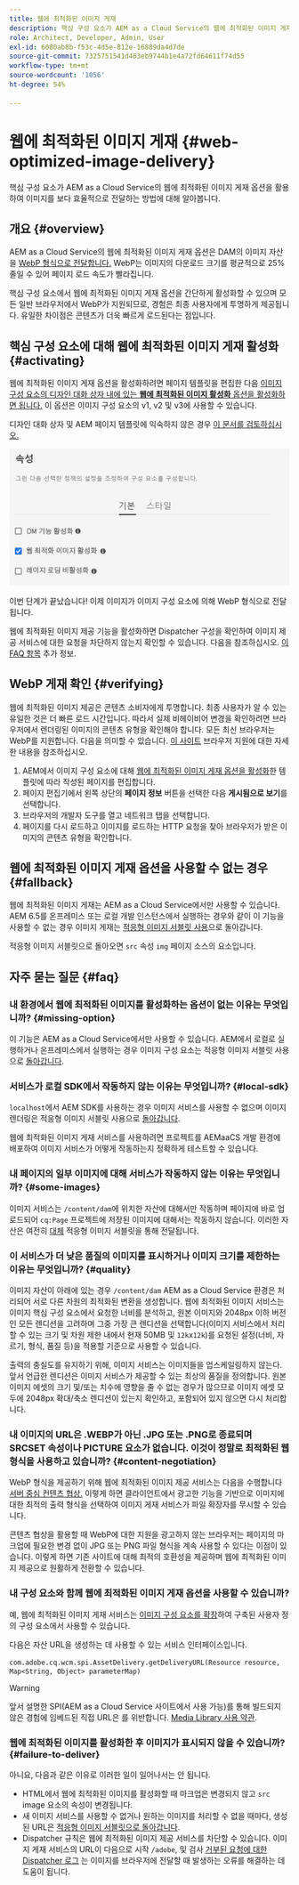 ```yaml
---
title: 웹에 최적화된 이미지 게재
description: 핵심 구성 요소가 AEM as a Cloud Service의 웹에 최적화된 이미지 게재 옵션을 활용하여 이미지를 보다 효율적으로 전달하는 방법에 대해 알아봅니다.
role: Architect, Developer, Admin, User
exl-id: 6080ab8b-f53c-4d5e-812e-16889da4d7de
source-git-commit: 7325751541d463eb9744b1e4a72fd64611f74d55
workflow-type: tm+mt
source-wordcount: '1056'
ht-degree: 54%

---
```


# 웹에 최적화된 이미지 게재 {#web-optimized-image-delivery}

핵심 구성 요소가 AEM as a Cloud Service의 웹에 최적화된 이미지 게재 옵션을 활용하여 이미지를 보다 효율적으로 전달하는 방법에 대해 알아봅니다.

## 개요 {#overview}

AEM as a Cloud Service의 웹에 최적화된 이미지 게재 옵션은 DAM의 이미지 자산을 [WebP 형식으로 전달합니다.](https://developers.google.com/speed/webp) WebP는 이미지의 다운로드 크기를 평균적으로 25% 줄일 수 있어 페이지 로드 속도가 빨라집니다.

핵심 구성 요소에서 웹에 최적화된 이미지 게재 옵션을 간단하게 활성화할 수 있으며 모든 일반 브라우저에서 WebP가 지원되므로, 경험은 최종 사용자에게 투명하게 제공됩니다. 유일한 차이점은 콘텐츠가 더욱 빠르게 로드된다는 점입니다.

## 핵심 구성 요소에 대해 웹에 최적화된 이미지 게재 활성화 {#activating}

웹에 최적화된 이미지 게재 옵션을 활성화하려면 페이지 템플릿을 편집한 다음 [이미지 구성 요소의 디자인 대화 상자 내에 있는 **웹에 최적화된 이미지 활성화** 옵션을 활성화하면 됩니다.](/help/components/image.md#design-dialog) 이 옵션은 이미지 구성 요소의 v1, v2 및 v3에 사용할 수 있습니다.

디자인 대화 상자 및 AEM 페이지 템플릿에 익숙하지 않은 경우 [이 문서를 검토하십시오.](/help/get-started/authoring.md#pre-configuring-core-components)

![디자인 대화 상자에서 웹에 최적화된 이미지 게재 활성화](/help/assets/web-optimized-image-delivery.png)

이번 단계가 끝났습니다! 이제 이미지가 이미지 구성 요소에 의해 WebP 형식으로 전달됩니다.

웹에 최적화된 이미지 제공 기능을 활성화하면 Dispatcher 구성을 확인하여 이미지 제공 서비스에 대한 요청을 차단하지 않는지 확인할 수 있습니다. 다음을 참조하십시오. [이 FAQ 항목](#failure-to-deliver) 추가 정보.

## WebP 게재 확인 {#verifying}

웹에 최적화된 이미지 제공은 콘텐츠 소비자에게 투명합니다. 최종 사용자가 알 수 있는 유일한 것은 더 빠른 로드 시간입니다. 따라서 실제 비헤이비어 변경을 확인하려면 브라우저에서 렌더링된 이미지의 콘텐츠 유형을 확인해야 합니다. 모든 최신 브라우저는 WebP를 지원합니다. 다음을 의미할 수 있습니다. [이 사이트](https://caniuse.com/webp) 브라우저 지원에 대한 자세한 내용을 참조하십시오.

1. AEM에서 이미지 구성 요소에 대해 [웹에 최적화된 이미지 게재 옵션을 활성화](#activating)한 템플릿에 따라 작성된 페이지를 편집합니다.
1. 페이지 편집기에서 왼쪽 상단의 **페이지 정보** 버튼을 선택한 다음 **게시됨으로 보기**&#x200B;를 선택합니다.
1. 브라우저의 개발자 도구를 열고 네트워크 탭을 선택합니다.
1. 페이지를 다시 로드하고 이미지를 로드하는 HTTP 요청을 찾아 브라우저가 받은 이미지의 콘텐츠 유형을 확인합니다.

## 웹에 최적화된 이미지 게재 옵션을 사용할 수 없는 경우 {#fallback}

웹에 최적화된 이미지 게재는 AEM as a Cloud Service에서만 사용할 수 있습니다. AEM 6.5를 온프레미스 또는 로컬 개발 인스턴스에서 실행하는 경우와 같이 이 기능을 사용할 수 없는 경우 이미지 게재는 [적응형 이미지 서블릿 사용](/help/developing/adaptive-image-servlet.md)으로 돌아갑니다.

적응형 이미지 서블릿으로 돌아오면 `src` 속성 `img` 페이지 소스의 요소입니다.

## 자주 묻는 질문 {#faq}

### 내 환경에서 웹에 최적화된 이미지를 활성화하는 옵션이 없는 이유는 무엇입니까? {#missing-option}

이 기능은 AEM as a Cloud Service에서만 사용할 수 있습니다. AEM에서 로컬로 실행하거나 온프레미스에서 실행하는 경우 이미지 구성 요소는 적응형 이미지 서블릿 사용으로 [돌아갑니다](#fallback).

### 서비스가 로컬 SDK에서 작동하지 않는 이유는 무엇입니까? {#local-sdk}

`localhost`에서 AEM SDK를 사용하는 경우 이미지 서비스를 사용할 수 없으며 이미지 렌더링은 적응형 이미지 서블릿 사용으로 [돌아갑니다](#fallback).

웹에 최적화된 이미지 게재 서비스를 사용하려면 프로젝트를 AEMaaCS 개발 환경에 배포하여 이미지 서비스가 어떻게 작동하는지 정확하게 테스트할 수 있습니다.

### 내 페이지의 일부 이미지에 대해 서비스가 작동하지 않는 이유는 무엇입니까? {#some-images}

이미지 서비스는 `/content/dam`에 위치한 자산에 대해서만 작동하며 페이지에 바로 업로드되어 `cq:Page` 프로젝트에 저장된 이미지에 대해서는 작동하지 않습니다. 이러한 자산은 여전히 [대체](#fallback) 적응형 이미지 서블릿을 통해 전달됩니다.

### 이 서비스가 더 낮은 품질의 이미지를 표시하거나 이미지 크기를 제한하는 이유는 무엇입니까? {#quality}

이미지 자산이 아래에 있는 경우 `/content/dam` AEM as a Cloud Service 환경은 처리되어 서로 다른 차원의 최적화된 변환을 생성합니다. 웹에 최적화된 이미지 서비스는 이미지 핵심 구성 요소에서 요청한 너비를 분석하고, 원본 이미지와 2048px 이하 버전인 모든 렌디션을 고려하며 그중 가장 큰 렌디션을 선택합니다(이미지 서비스에서 처리할 수 있는 크기 및 차원 제한 내에서 현재 50MB 및 `12k`x`12k`)를 요청된 설정(너비, 자르기, 형식, 품질 등)을 적용할 기준으로 사용할 수 있습니다.

출력의 충실도를 유지하기 위해, 이미지 서비스는 이미지들을 업스케일링하지 않는다. 앞서 언급한 렌디션은 이미지 서비스가 제공할 수 있는 최상의 품질을 정의합니다. 원본 이미지 에셋의 크기 및/또는 치수에 영향을 줄 수 없는 경우가 많으므로 이미지 에셋 모두에 2048px 확대/축소 렌디션이 있는지 확인하고, 포함되어 있지 않으면 다시 처리합니다.

### 내 이미지의 URL은 .WEBP가 아닌 .JPG 또는 .PNG로 종료되며 SRCSET 속성이나 PICTURE 요소가 없습니다. 이것이 정말로 최적화된 웹 형식을 사용하고 있습니까? {#content-negotiation}

WebP 형식을 제공하기 위해 웹에 최적화된 이미지 제공 서비스는 다음을 수행합니다 [서버 중심 컨텐츠 협상.](https://developer.mozilla.org/en-US/docs/Web/HTTP/Content_negotiation#server-driven_content_negotiation) 이렇게 하면 클라이언트에서 광고한 기능을 기반으로 이미지에 대한 최적의 출력 형식을 선택하여 이미지 게재 서비스가 파일 확장자를 무시할 수 있습니다.

콘텐츠 협상을 활용할 때 WebP에 대한 지원을 광고하지 않는 브라우저는 페이지의 마크업에 필요한 변경 없이 JPG 또는 PNG 파일 형식을 계속 사용할 수 있다는 이점이 있습니다. 이렇게 하면 기존 사이트에 대해 최적의 호환성을 제공하며 웹에 최적화된 이미지 제공으로 원활하게 전환할 수 있습니다.

### 내 구성 요소와 함께 웹에 최적화된 이미지 게재 옵션을 사용할 수 있습니까?

예, 웹에 최적화된 이미지 게재 서비스는 [이미지 구성 요소를 확장](/help/developing/customizing.md)하여 구축된 사용자 정의 구성 요소에서 사용할 수 있습니다.

다음은 자산 URL을 생성하는 데 사용할 수 있는 서비스 인터페이스입니다.

```
com.adobe.cq.wcm.spi.AssetDelivery.getDeliveryURL(Resource resource, Map<String, Object> parameterMap)
```

>[!WARNING]
>
>앞서 설명한 SPI(AEM as a Cloud Service 사이트에서 사용 가능)를 통해 빌드되지 않은 경험에 임베드된 직접 URL은 를 위반합니다. [Media Library 사용 약관](https://experienceleague.adobe.com/docs/experience-manager-cloud-service/content/assets/admin/medialibrary.html?lang=en#use-media-library).

### 웹에 최적화된 이미지를 활성화한 후 이미지가 표시되지 않을 수 있습니까? {#failure-to-deliver}

아니요, 다음과 같은 이유로 이러한 일이 일어나서는 안 됩니다.

* HTML에서 웹에 최적화된 이미지를 활성화할 때 마크업은 변경되지 않고 `src` image 요소의 속성이 변경됩니다.
* 새 이미지 서비스를 사용할 수 없거나 원하는 이미지를 처리할 수 없을 때마다, 생성된 URL은 [적응형 이미지 서블릿으로 돌아갑니다](#fallback).
* Dispatcher 규칙은 웹에 최적화된 이미지 제공 서비스를 차단할 수 있습니다. 이미지 게재 서비스의 URL이 다음으로 시작 `/adobe`, 및 검사 [거부된 요청에 대한 Dispatcher 로그](https://experienceleague.adobe.com/docs/experience-manager-learn/ams/dispatcher/common-logs.html#filter-rejects) 는 이미지를 브라우저에 전달할 때 발생하는 오류를 해결하는 데 도움이 됩니다.
